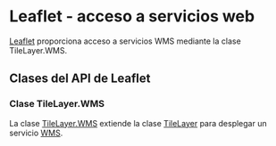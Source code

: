 # Leaflet - acceso a servicios web
[Leaflet](https://leafletjs.com/) proporciona acceso a servicios WMS mediante la clase TileLayer.WMS.

## Clases del API de Leaflet

### Clase TileLayer.WMS
La clase [TileLayer.WMS](https://leafletjs.com/reference-1.7.1.html#tilelayer-wms) extiende la clase [TileLayer](https://leafletjs.com/reference-1.7.1.html#tilelayer) para desplegar un servicio [WMS](https://es.wikipedia.org/wiki/Web_Map_Service).

